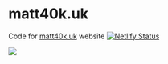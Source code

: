 # matt40k.uk
Code for [matt40k.uk](https://matt40k.uk) website
[![Netlify Status](https://api.netlify.com/api/v1/badges/f788df95-1580-4ea1-87d4-4bc55ceaece6/deploy-status)](https://app.netlify.com/sites/matt40k/deploys)

<a href="https://www.netlify.com">
  <img src="https://www.netlify.com/img/global/badges/netlify-color-bg.svg?sanitize=true"/>
</a>
